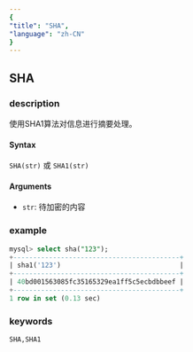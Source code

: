```yaml
---
{
"title": "SHA",
"language": "zh-CN"
}
---
```


<!-- 
Licensed to the Apache Software Foundation (ASF) under one
or more contributor license agreements.  See the NOTICE file
distributed with this work for additional information
regarding copyright ownership.  The ASF licenses this file
to you under the Apache License, Version 2.0 (the
"License"); you may not use this file except in compliance
with the License.  You may obtain a copy of the License at
  http://www.apache.org/licenses/LICENSE-2.0
Unless required by applicable law or agreed to in writing,
software distributed under the License is distributed on an
"AS IS" BASIS, WITHOUT WARRANTIES OR CONDITIONS OF ANY
KIND, either express or implied.  See the License for the
specific language governing permissions and limitations
under the License.
-->

## SHA

### description

使用SHA1算法对信息进行摘要处理。

#### Syntax

`SHA(str)` 或 `SHA1(str)`

#### Arguments

- `str`: 待加密的内容

### example

```SQL
mysql> select sha("123");
+------------------------------------------+
| sha1('123')                              |
+------------------------------------------+
| 40bd001563085fc35165329ea1ff5c5ecbdbbeef |
+------------------------------------------+
1 row in set (0.13 sec)
```

### keywords

    SHA,SHA1

